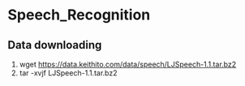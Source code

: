 # Speech_Recognition  

## Data downloading  
1. wget https://data.keithito.com/data/speech/LJSpeech-1.1.tar.bz2  
2. tar -xvjf LJSpeech-1.1.tar.bz2
